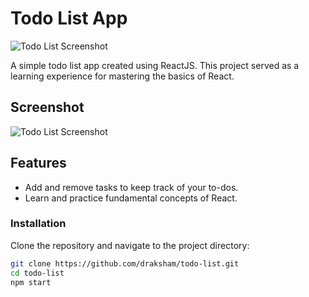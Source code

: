 # Todo List App

![Todo List Screenshot](https://github.com/draksham/todo-list/assets/123640464/d9189d4c-9a28-4bbf-95aa-323a2936710a)

A simple todo list app created using ReactJS. This project served as a learning experience for mastering the basics of React.

## Screenshot

![Todo List Screenshot](https://github.com/draksham/todo-list/assets/123640464/d9189d4c-9a28-4bbf-95aa-323a2936710a)

## Features

- Add and remove tasks to keep track of your to-dos.
- Learn and practice fundamental concepts of React.



### Installation
Clone the repository and navigate to the project directory:
```bash
git clone https://github.com/draksham/todo-list.git
cd todo-list
npm start

